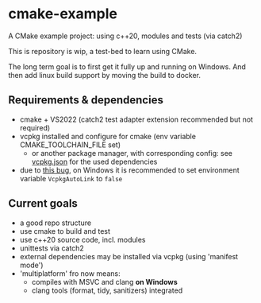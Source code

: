 # cmake-example
A CMake example project: using c++20, modules and tests (via catch2) 

This is repository is wip, a test-bed to learn using CMake.

The long term goal is to first get it fully up and running on Windows.
And then add linux build support by moving the build to docker. 

## Requirements & dependencies
- cmake + VS2022 (catch2 test adapter extension recommended but not required)
- vcpkg installed and configure for cmake (env variable CMAKE_TOOLCHAIN_FILE set) 
    - or another package manager, with corresponding config: see [vcpkg.json](/vcpkg.json) for the used dependencies
- due to [this bug](https://github.com/microsoft/vcpkg/issues/15623), on Windows it is recommended to set environment variable `VcpkgAutoLink` to `false`

## Current goals
- a good repo structure
- use cmake to build and test
- use c++20 source code, incl. modules
- unittests via catch2
- external dependencies may be installed via vcpkg (using 'manifest mode')
- 'multiplatform' fro now means:
    - compiles with MSVC and clang **on Windows**
    - clang tools (format, tidy, sanitizers) integrated




